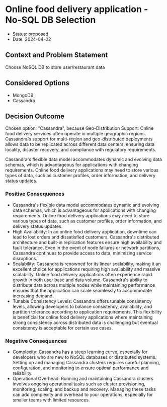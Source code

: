 # Online food delivery application - No-SQL DB Selection

* Status: proposed
* Date: 2024-04-02

## Context and Problem Statement

Choose NoSQL DB to store user/restaurant data

## Considered Options

* MongoDB
* Cassandra

## Decision Outcome

Chosen option: "Cassandra", because Geo-Distribution Support: Online food delivery services often operate in multiple geographic regions. Cassandra's support for multi-region and geo-distributed deployments allows data to be replicated across different data centers, ensuring data locality, disaster recovery, and compliance with regulatory requirements.

Cassandra's flexible data model accommodates dynamic and evolving data schemas, which is advantageous for applications with changing requirements. Online food delivery applications may need to store various types of data, such as customer profiles, order information, and delivery status updates.

### Positive Consequences

* Cassandra's flexible data model accommodates dynamic and evolving data schemas, which is advantageous for applications with changing requirements. Online food delivery applications may need to store various types of data, such as customer profiles, order information, and delivery status updates.
* High Availability: In an online food delivery application, downtime can lead to lost orders and dissatisfied customers. Cassandra's distributed architecture and built-in replication features ensure high availability and fault tolerance. Even in the event of node failures or network partitions, Cassandra continues to provide access to data, minimizing service disruptions.
* Scalability: Cassandra is renowned for its linear scalability, making it an excellent choice for applications requiring high availability and massive scalability. Online food delivery applications often experience rapid growth in both user base and data volume. Cassandra's ability to distribute data across multiple nodes while maintaining performance ensures that the application can scale seamlessly to accommodate increasing demand.
* Tunable Consistency Levels: Cassandra offers tunable consistency levels, allowing developers to balance consistency, availability, and partition tolerance according to application requirements. This flexibility is beneficial for online food delivery applications where maintaining strong consistency across distributed data is challenging but eventual consistency is acceptable for certain use cases.

### Negative Consequences

* Complexity: Cassandra has a steep learning curve, especially for developers who are new to NoSQL databases or distributed systems. Setting up and managing Cassandra clusters requires careful planning, configuration, and monitoring to ensure optimal performance and reliability.
* Operational Overhead: Running and maintaining Cassandra clusters involves ongoing operational tasks such as cluster provisioning, monitoring, scaling, and backup and recovery. Managing these tasks can add complexity and overhead to your operations, especially for smaller teams with limited resources.

